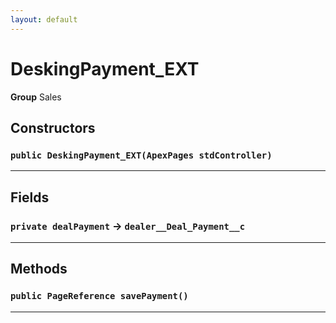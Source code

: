 ```yaml
---
layout: default
---
```

# DeskingPayment_EXT



**Group** Sales

## Constructors
### `public DeskingPayment_EXT(ApexPages stdController)`
---
## Fields

### `private dealPayment` → `dealer__Deal_Payment__c`


---
## Methods
### `public PageReference savePayment()`
---
